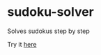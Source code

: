 # sudoku-solver

Solves sudokus step by step

Try it [here](https://zyertcoder.github.io/sudoku-solver/)
